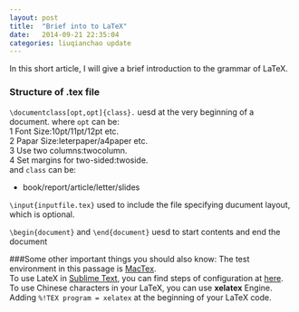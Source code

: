 ```yaml
---
layout: post
title:  "Brief into to LaTeX"
date:   2014-09-21 22:35:04
categories: liuqianchao update
---
```


In this short article, I will give a brief introduction to the grammar of LaTeX.      
### Structure of .tex file   
```\documentclass[opt,opt]{class}.``` uesd at the very beginning of a document. where `opt` can be:     
1 Font Size:10pt/11pt/12pt etc.   
2 Papar Size:leterpaper/a4paper etc.   
3 Use two columns:twocolumn.   
4 Set margins for two-sided:twoside.   
and `class` can be:   
* book/report/article/letter/slides   
   
```\input{inputfile.tex}``` used to include the file specifying ducument layout, which is optional.   
   
```\begin{document}``` and ```\end{document}``` uesd to start contents and end the document   
   
###Some other important things you should also know:
The test environment in this passage is [MacTex](http://tug.org/mactex/morepackages.html).   
To use LateX in [Sublime Text](www.sublimetext.com/), you can find steps of configuration at [here](http://economistry.com/2013/01/installing-and-using-latex-for-mac/).   
To use Chinese characters in your LaTeX, you can use **xelatex** Engine. Adding ```%!TEX program = xelatex``` at the beginning of your LaTeX code.